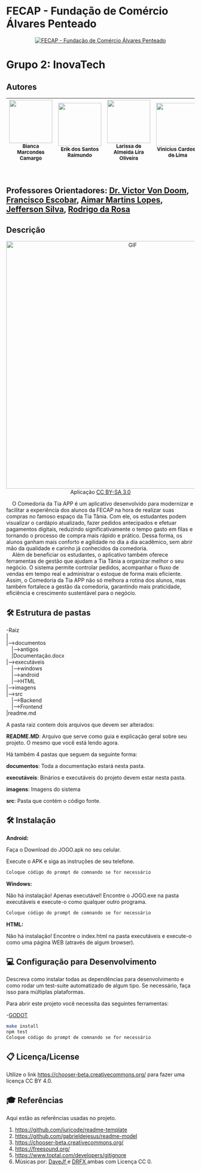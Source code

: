 # FECAP - Fundação de Comércio Álvares Penteado

<p align="center">
<a href= "https://www.fecap.br/"><img src="https://encrypted-tbn0.gstatic.com/images?q=tbn:ANd9GcRhZPrRa89Kma0ZZogxm0pi-tCn_TLKeHGVxywp-LXAFGR3B1DPouAJYHgKZGV0XTEf4AE&usqp=CAU" alt="FECAP - Fundação de Comércio Álvares Penteado" border="0"></a>
</p>

# Grupo 2: InovaTech

## Autores

| [<img loading="lazy" src="https://github.com/user-attachments/assets/1aa3f90d-ddfd-4290-abc1-1dd8eab2cfa7" width=115><br><sub>Bianca Marcondes Camargo</sub>](https://www.linkedin.com/in/bianca-marcondes5?utm_source=share&utm_campaign=share_via&utm_content=profile&utm_medium=android_app) |  [<img loading="lazy" src="https://github.com/user-attachments/assets/289e7c15-cdde-401f-bd83-5ae6916f437c" width=115><br><sub>Erik dos Santos Raimundo</sub>](https://www.linkedin.com/in/erik-raimundo-5811762b8/) |  [<img loading="lazy" src="https://github.com/user-attachments/assets/d6890331-0775-4b66-971a-48ebdcf3ce38" width=115><br><sub>Larissa de Almeida Lira Oliveira</sub>](https://www.linkedin.com/in/larissa-de-almeida?utm_source=share&utm_campaign=share_via&utm_content=profile&utm_medium=android_app) |  [<img loading="lazy" src="https://github.com/user-attachments/assets/42e9e7a8-7fce-498f-a739-6acc8d57e818" width=115><br><sub>Vinicius Cardoso de Lima</sub>](https://www.linkedin.com/in/vinicius-cardoso-de-lima-a9a918227/) |  
| :---: | :---: | :---: | --- | 

<br>

## Professores Orientadores: <a href="https://www.linkedin.com/in/victorbarq/">Dr. Victor Von Doom</a>, <a href="https://www.linkedin.com/in/francisco-escobar/">Francisco Escobar</a>, <a href="https://www.linkedin.com/in/aimarlopes/">Aimar Martins Lopes</a>, <a href="https://www.linkedin.com/in/jefferson-o-silva">Jefferson Silva</a>, <a href="https://www.linkedin.com/in/rodrigo-da-rosa-phd">Rodrigo da Rosa</a>
## Descrição

<p align="center">
  <img src="https://github.com/user-attachments/assets/7b549a2d-6549-4dca-a55e-cd8d1e374b0c" alt="GIF" border="0" width="660" heigth="500">
</br>
    Aplicação  <a rel="license" href="https://creativecommons.org/licenses/by-sa/3.0/">CC BY-SA 3.0</a>
</p>


&nbsp;&nbsp;&nbsp; O Comedoria da Tia APP é um aplicativo desenvolvido para modernizar e facilitar a experiência dos alunos da FECAP na hora de realizar suas compras no famoso espaço da Tia Tânia. Com ele, os estudantes podem visualizar o cardápio atualizado, fazer pedidos antecipados e efetuar pagamentos digitais, reduzindo significativamente o tempo gasto em filas e tornando o processo de compra mais rápido e prático. Dessa forma, os alunos ganham mais conforto e agilidade no dia a dia acadêmico, sem abrir mão da qualidade e carinho já conhecidos da comedoria.
</br>
&nbsp;&nbsp;&nbsp; Além de beneficiar os estudantes, o aplicativo também oferece ferramentas de gestão que ajudam a Tia Tânia a organizar melhor o seu negócio. O sistema permite controlar pedidos, acompanhar o fluxo de vendas em tempo real e administrar o estoque de forma mais eficiente. Assim, o Comedoria da Tia APP não só melhora a rotina dos alunos, mas também fortalece a gestão da comedoria, garantindo mais praticidade, eficiência e crescimento sustentável para o negócio.
</br>

## 🛠 Estrutura de pastas

-Raiz<br>
|<br>
|-->documentos<br>
  &emsp;|-->antigos<br>
  &emsp;|Documentação.docx<br>
|-->executáveis<br>
  &emsp;|-->windows<br>
  &emsp;|-->android<br>
  &emsp;|-->HTML<br>
|-->imagens<br>
|-->src<br>
  &emsp;|-->Backend<br>
  &emsp;|-->Frontend<br>
|readme.md<br>

A pasta raiz contem dois arquivos que devem ser alterados:

<b>README.MD</b>: Arquivo que serve como guia e explicação geral sobre seu projeto. O mesmo que você está lendo agora.

Há também 4 pastas que seguem da seguinte forma:

<b>documentos</b>: Toda a documentação estará nesta pasta.

<b>executáveis</b>: Binários e executáveis do projeto devem estar nesta pasta.

<b>imagens</b>: Imagens do sistema

<b>src</b>: Pasta que contém o código fonte.

## 🛠 Instalação

<b>Android:</b>

Faça o Download do JOGO.apk no seu celular.

Execute o APK e siga as instruções de seu telefone.

```sh
Coloque código do prompt de comnando se for necessário
```

<b>Windows:</b>

Não há instalação! Apenas executável!
Encontre o JOGO.exe na pasta executáveis e execute-o como qualquer outro programa.

```sh
Coloque código do prompt de comnando se for necessário
```

<b>HTML:</b>

Não há instalação!
Encontre o index.html na pasta executáveis e execute-o como uma página WEB (através de algum browser).

## 💻 Configuração para Desenvolvimento

Descreva como instalar todas as dependências para desenvolvimento e como rodar um test-suite automatizado de algum tipo. Se necessário, faça isso para múltiplas plataformas.

Para abrir este projeto você necessita das seguintes ferramentas:

-<a href="https://godotengine.org/download">GODOT</a>

```sh
make install
npm test
Coloque código do prompt de comnando se for necessário
```

## 📋 Licença/License
Utilize o link <https://chooser-beta.creativecommons.org/> para fazer uma licença CC BY 4.0.

## 🎓 Referências

Aqui estão as referências usadas no projeto.

1. <https://github.com/iuricode/readme-template>
2. <https://github.com/gabrieldejesus/readme-model>
3. <https://chooser-beta.creativecommons.org/>
4. <https://freesound.org/>
5. <https://www.toptal.com/developers/gitignore>
6. Músicas por: <a href="https://freesound.org/people/DaveJf/sounds/616544/"> DaveJf </a> e <a href="https://freesound.org/people/DRFX/sounds/338986/"> DRFX </a> ambas com Licença CC 0.
